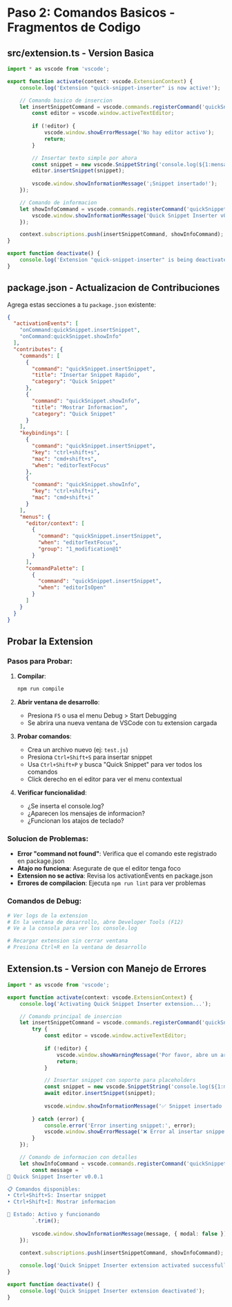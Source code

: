 # Paso 2: Comandos Basicos - Fragmentos de Codigo

## src/extension.ts - Version Basica

```typescript
import * as vscode from 'vscode';

export function activate(context: vscode.ExtensionContext) {
    console.log('Extension "quick-snippet-inserter" is now active!');

    // Comando basico de insercion
    let insertSnippetCommand = vscode.commands.registerCommand('quickSnippet.insertSnippet', () => {
        const editor = vscode.window.activeTextEditor;
        
        if (!editor) {
            vscode.window.showErrorMessage('No hay editor activo');
            return;
        }

        // Insertar texto simple por ahora
        const snippet = new vscode.SnippetString('console.log(${1:mensaje});$0');
        editor.insertSnippet(snippet);
        
        vscode.window.showInformationMessage('¡Snippet insertado!');
    });

    // Comando de informacion
    let showInfoCommand = vscode.commands.registerCommand('quickSnippet.showInfo', () => {
        vscode.window.showInformationMessage('Quick Snippet Inserter v0.0.1 - ¡Listo para usar!');
    });

    context.subscriptions.push(insertSnippetCommand, showInfoCommand);
}

export function deactivate() {
    console.log('Extension "quick-snippet-inserter" is being deactivated');
}
```

## package.json - Actualizacion de Contribuciones

Agrega estas secciones a tu `package.json` existente:

```json
{
  "activationEvents": [
    "onCommand:quickSnippet.insertSnippet",
    "onCommand:quickSnippet.showInfo"
  ],
  "contributes": {
    "commands": [
      {
        "command": "quickSnippet.insertSnippet",
        "title": "Insertar Snippet Rapido",
        "category": "Quick Snippet"
      },
      {
        "command": "quickSnippet.showInfo",
        "title": "Mostrar Informacion",
        "category": "Quick Snippet"
      }
    ],
    "keybindings": [
      {
        "command": "quickSnippet.insertSnippet",
        "key": "ctrl+shift+s",
        "mac": "cmd+shift+s",
        "when": "editorTextFocus"
      },
      {
        "command": "quickSnippet.showInfo",
        "key": "ctrl+shift+i",
        "mac": "cmd+shift+i"
      }
    ],
    "menus": {
      "editor/context": [
        {
          "command": "quickSnippet.insertSnippet",
          "when": "editorTextFocus",
          "group": "1_modification@1"
        }
      ],
      "commandPalette": [
        {
          "command": "quickSnippet.insertSnippet",
          "when": "editorIsOpen"
        }
      ]
    }
  }
}
```

## Probar la Extension

### Pasos para Probar:

1. **Compilar**: 
   ```bash
   npm run compile
   ```

2. **Abrir ventana de desarrollo**:
   - Presiona `F5` o usa el menu Debug > Start Debugging
   - Se abrira una nueva ventana de VSCode con tu extension cargada

3. **Probar comandos**:
   - Crea un archivo nuevo (ej: `test.js`)
   - Presiona `Ctrl+Shift+S` para insertar snippet
   - Usa `Ctrl+Shift+P` y busca "Quick Snippet" para ver todos los comandos
   - Click derecho en el editor para ver el menu contextual

4. **Verificar funcionalidad**:
   - ¿Se inserta el console.log?
   - ¿Aparecen los mensajes de informacion?
   - ¿Funcionan los atajos de teclado?

### Solucion de Problemas:

- **Error "command not found"**: Verifica que el comando este registrado en package.json
- **Atajo no funciona**: Asegurate de que el editor tenga foco
- **Extension no se activa**: Revisa los activationEvents en package.json
- **Errores de compilacion**: Ejecuta `npm run lint` para ver problemas

### Comandos de Debug:

```bash
# Ver logs de la extension
# En la ventana de desarrollo, abre Developer Tools (F12)
# Ve a la consola para ver los console.log

# Recargar extension sin cerrar ventana
# Presiona Ctrl+R en la ventana de desarrollo
```

## Extension.ts - Version con Manejo de Errores

```typescript
import * as vscode from 'vscode';

export function activate(context: vscode.ExtensionContext) {
    console.log('Activating Quick Snippet Inserter extension...');

    // Comando principal de insercion
    let insertSnippetCommand = vscode.commands.registerCommand('quickSnippet.insertSnippet', async () => {
        try {
            const editor = vscode.window.activeTextEditor;
            
            if (!editor) {
                vscode.window.showWarningMessage('Por favor, abre un archivo para insertar snippets');
                return;
            }

            // Insertar snippet con soporte para placeholders
            const snippet = new vscode.SnippetString('console.log(${1:mensaje});$0');
            await editor.insertSnippet(snippet);
            
            vscode.window.showInformationMessage('✅ Snippet insertado correctamente!');
            
        } catch (error) {
            console.error('Error inserting snippet:', error);
            vscode.window.showErrorMessage('❌ Error al insertar snippet');
        }
    });

    // Comando de informacion con detalles
    let showInfoCommand = vscode.commands.registerCommand('quickSnippet.showInfo', () => {
        const message = `
🚀 Quick Snippet Inserter v0.0.1

📋 Comandos disponibles:
• Ctrl+Shift+S: Insertar snippet
• Ctrl+Shift+I: Mostrar informacion

🔧 Estado: Activo y funcionando
        `.trim();
        
        vscode.window.showInformationMessage(message, { modal: false });
    });

    context.subscriptions.push(insertSnippetCommand, showInfoCommand);
    
    console.log('Quick Snippet Inserter extension activated successfully!');
}

export function deactivate() {
    console.log('Quick Snippet Inserter extension deactivated');
}
```
